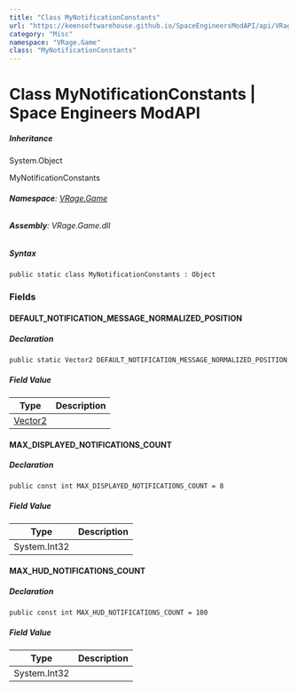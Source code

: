 ```yaml
---
title: "Class MyNotificationConstants"
url: "https://keensoftwarehouse.github.io/SpaceEngineersModAPI/api/VRage.Game.MyNotificationConstants.html"
category: "Misc"
namespace: "VRage.Game"
class: "MyNotificationConstants"
---
```


# Class MyNotificationConstants | Space Engineers ModAPI

##### Inheritance

System.Object

MyNotificationConstants

###### **Namespace**: [VRage.Game](https://keensoftwarehouse.github.io/SpaceEngineersModAPI/api/VRage.Game.html)

###### **Assembly**: VRage.Game.dll

##### Syntax

```
public static class MyNotificationConstants : Object
```

### Fields

#### DEFAULT\_NOTIFICATION\_MESSAGE\_NORMALIZED\_POSITION

##### Declaration

```
public static Vector2 DEFAULT_NOTIFICATION_MESSAGE_NORMALIZED_POSITION
```

##### Field Value

| Type | Description |
| --- | --- |
| [Vector2](https://keensoftwarehouse.github.io/SpaceEngineersModAPI/api/VRageMath.Vector2.html) |     |

#### MAX\_DISPLAYED\_NOTIFICATIONS\_COUNT

##### Declaration

```
public const int MAX_DISPLAYED_NOTIFICATIONS_COUNT = 8
```

##### Field Value

| Type | Description |
| --- | --- |
| System.Int32 |     |

#### MAX\_HUD\_NOTIFICATIONS\_COUNT

##### Declaration

```
public const int MAX_HUD_NOTIFICATIONS_COUNT = 100
```

##### Field Value

| Type | Description |
| --- | --- |
| System.Int32 |     |